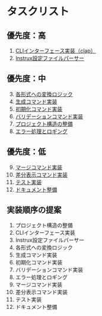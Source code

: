 # タスクリスト

## 優先度：高
1. [CLIインターフェース実装（clap）](./01-cli-interface.md)
2. [Instrux設定ファイルパーサー](./02-instrux-config-parser.md)

## 優先度：中
3. [各形式への変換ロジック](./03-format-converters.md)
4. [生成コマンド実装](./04-generator-command.md)
5. [初期化コマンド実装](./05-init-command.md)
6. [バリデーションコマンド実装](./08-validation-command.md)
7. [プロジェクト構造の整備](./09-project-structure.md)
8. [エラー処理とロギング](./11-error-handling.md)

## 優先度：低
9. [マージコマンド実装](./06-merge-command.md)
10. [差分表示コマンド実装](./07-diff-command.md)
11. [テスト実装](./10-testing.md)
12. [ドキュメント整備](./12-documentation.md)

## 実装順序の提案
1. プロジェクト構造の整備
2. CLIインターフェース実装
3. Instrux設定ファイルパーサー
4. 各形式への変換ロジック
5. 生成コマンド実装
6. 初期化コマンド実装
7. バリデーションコマンド実装
8. エラー処理とロギング
9. マージコマンド実装
10. 差分表示コマンド実装
11. テスト実装
12. ドキュメント整備
